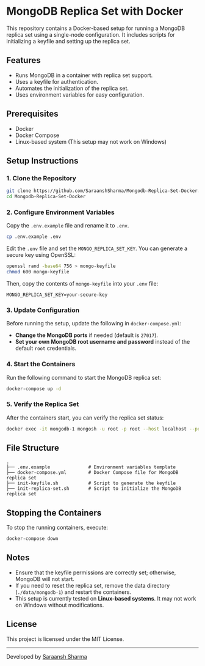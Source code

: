# MongoDB Replica Set with Docker

This repository contains a Docker-based setup for running a MongoDB replica set using a single-node configuration. It includes scripts for initializing a keyfile and setting up the replica set.

## Features
- Runs MongoDB in a container with replica set support.
- Uses a keyfile for authentication.
- Automates the initialization of the replica set.
- Uses environment variables for easy configuration.

## Prerequisites
- Docker
- Docker Compose
- Linux-based system (This setup may not work on Windows)

## Setup Instructions

### 1. Clone the Repository
```sh
git clone https://github.com/SaraanshSharma/Mongodb-Replica-Set-Docker.git
cd Mongodb-Replica-Set-Docker
```

### 2. Configure Environment Variables
Copy the `.env.example` file and rename it to `.env`.
```sh
cp .env.example .env
```
Edit the `.env` file and set the `MONGO_REPLICA_SET_KEY`. You can generate a secure key using OpenSSL:
```sh
openssl rand -base64 756 > mongo-keyfile
chmod 600 mongo-keyfile
```
Then, copy the contents of `mongo-keyfile` into your `.env` file:
```env
MONGO_REPLICA_SET_KEY=your-secure-key
```

### 3. Update Configuration
Before running the setup, update the following in `docker-compose.yml`:
- **Change the MongoDB ports** if needed (default is `27017`).
- **Set your own MongoDB root username and password** instead of the default `root` credentials.

### 4. Start the Containers
Run the following command to start the MongoDB replica set:
```sh
docker-compose up -d
```

### 5. Verify the Replica Set
After the containers start, you can verify the replica set status:
```sh
docker exec -it mongodb-1 mongosh -u root -p root --host localhost --port 27017 --eval "rs.status()"
```

## File Structure
```
.
├── .env.example              # Environment variables template
├── docker-compose.yml        # Docker Compose file for MongoDB replica set
├── init-keyfile.sh           # Script to generate the keyfile
├── init-replica-set.sh       # Script to initialize the MongoDB replica set
```

## Stopping the Containers
To stop the running containers, execute:
```sh
docker-compose down
```

## Notes
- Ensure that the keyfile permissions are correctly set; otherwise, MongoDB will not start.
- If you need to reset the replica set, remove the data directory (`./data/mongodb-1`) and restart the containers.
- This setup is currently tested on **Linux-based systems**. It may not work on Windows without modifications.

## License
This project is licensed under the MIT License.

---
Developed by [Saraansh Sharma](https://github.com/SaraanshSharma)

